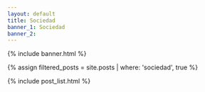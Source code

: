 ```yaml
---
layout: default
title: Sociedad
banner_1: Sociedad
banner_2:
---
```


{% include banner.html %}

{% assign filtered_posts = site.posts | where: 'sociedad', true %}

{% include post_list.html %}